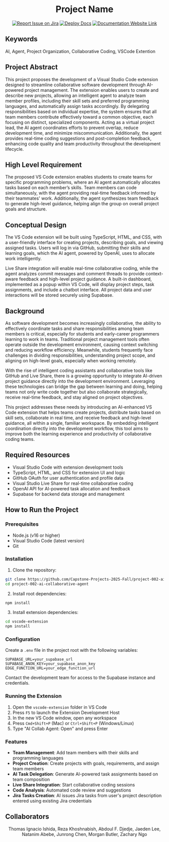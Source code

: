 <div align="center">

# Project Name

[![Report Issue on Jira](https://img.shields.io/badge/Report%20Issues-Jira-0052CC?style=flat&logo=jira-software)](https://temple-cis-projects-in-cs.atlassian.net/jira/software/c/projects/DT/issues)
[![Deploy Docs](https://github.com/ApplebaumIan/tu-cis-4398-docs-template/actions/workflows/deploy.yml/badge.svg)](https://github.com/ApplebaumIan/tu-cis-4398-docs-template/actions/workflows/deploy.yml)
[![Documentation Website Link](https://img.shields.io/badge/-Documentation%20Website-brightgreen)](https://capstone-projects-2025-fall.github.io/project-002-ai-collaborative-agent/)


</div>

## Keywords

AI, Agent, Project Organization, Collaborative Coding, VSCode Extention

## Project Abstract

This project proposes the development of a Visual Studio Code extension designed to streamline collaborative software development through AI-powered project management. The extension enables users to create and describe new projects, allowing an intelligent agent to analyze team member profiles, including their skill sets and preferred programming languages, and automatically assign tasks accordingly. By delegating responsibilities based on individual expertise, the system ensures that all team members contribute effectively toward a common objective, each focusing on distinct, specialized components. Acting as a virtual project lead, the AI agent coordinates efforts to prevent overlap, reduce development time, and minimize miscommunication. Additionally, the agent provides real-time coding suggestions and post-completion feedback, enhancing code quality and team productivity throughout the development lifecycle.

## High Level Requirement

The proposed VS Code extension enables students to create teams for specific programming problems, where an AI agent automatically allocates tasks based on each member’s skills. Team members can code simultaneously, with the agent providing real-time feedback informed by their teammates' work. Additionally, the agent synthesizes team feedback to generate high-level guidance, helping align the group on overall project goals and structure.

## Conceptual Design

The VS Code extension will be built using TypeScript, HTML, and CSS, with a user-friendly interface for creating projects, describing goals, and viewing assigned tasks. Users will log in via GitHub, submitting their skills and learning goals, which the AI agent, powered by OpenAI, uses to allocate work intelligently.

Live Share integration will enable real-time collaborative coding, while the agent analyzes commit messages and comment threads to provide context-aware feedback and high-level project guidance. A built-in dashboard, implemented as a popup within VS Code, will display project steps, task assignments, and include a chatbot interface. All project data and user interactions will be stored securely using Supabase.

## Background

As software development becomes increasingly collaborative, the ability to effectively coordinate tasks and share responsibilities among team members is critical, especially for students and early-career programmers learning to work in teams. Traditional project management tools often operate outside the development environment, causing context switching and reducing workflow efficiency. Meanwhile, students frequently face challenges in dividing responsibilities, understanding project scope, and aligning on high-level goals, especially when working remotely.

With the rise of intelligent coding assistants and collaborative tools like GitHub and Live Share, there is a growing opportunity to integrate AI-driven project guidance directly into the development environment. Leveraging these technologies can bridge the gap between learning and doing, helping teams not only write code together but also collaborate strategically, receive real-time feedback, and stay aligned on project objectives.

This project addresses these needs by introducing an AI-enhanced VS Code extension that helps teams create projects, distribute tasks based on skill sets, collaborate in real time, and receive feedback and high-level guidance, all within a single, familiar workspace. By embedding intelligent coordination directly into the development workflow, this tool aims to improve both the learning experience and productivity of collaborative coding teams.

## Required Resources

- Visual Studio Code with extension development tools
- TypeScript, HTML, and CSS for extension UI and logic
- GitHub OAuth for user authentication and profile data
- Visual Studio Live Share for real-time collaborative coding
- OpenAI API for AI-powered task allocation and feedback
- Supabase for backend data storage and management


## How to Run the Project

### Prerequisites

- Node.js (v16 or higher)
- Visual Studio Code (latest version)
- Git

### Installation

1. Clone the repository:
```bash
git clone https://github.com/Capstone-Projects-2025-Fall/project-002-ai-collaborative-agent.git
cd project-002-ai-collaborative-agent
```

2. Install root dependencies:
```bash
npm install
```

3. Install extension dependencies:
```bash
cd vscode-extension
npm install
```

### Configuration

Create a `.env` file in the project root with the following variables:

```
SUPABASE_URL=your_supabase_url
SUPABASE_ANON_KEY=your_supabase_anon_key
EDGE_FUNCTION_URL=your_edge_function_url
```

Contact the development team for access to the Supabase instance and credentials.

### Running the Extension

1. Open the `vscode-extension` folder in VS Code
2. Press `F5` to launch the Extension Development Host
3. In the new VS Code window, open any workspace
4. Press `Cmd+Shift+P` (Mac) or `Ctrl+Shift+P` (Windows/Linux)
5. Type "AI Collab Agent: Open" and press Enter

### Features

- **Team Management**: Add team members with their skills and programming languages
- **Project Creation**: Create projects with goals, requirements, and assign team members
- **AI Task Delegation**: Generate AI-powered task assignments based on team composition
- **Live Share Integration**: Start collaborative coding sessions
- **Code Analysis**: Automated code review and suggestions
- **Jira Tasks Creation**: AI issues Jira tasks from user's project description entered using existing Jira credentials


## Collaborators

<div align="center">

Thomas Ignacio Ishida, Reza Khoshnabish, Abdoul F. Djedje, Jaeden Lee, Natanim Abebe, Junrong Chen, Morgan Butler, Zachary Ngo

</div>
